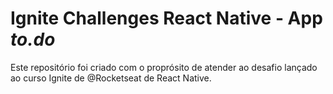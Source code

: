 # **Ignite Challenges React Native - App *to.do***

Este repositório foi criado com o proprósito de atender ao desafio lançado ao curso Ignite de @Rocketseat de React Native.
